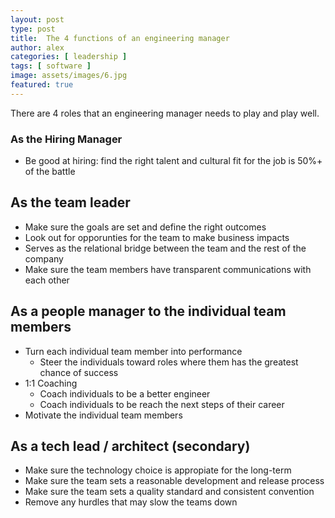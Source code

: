 ```yaml
---
layout: post
type: post
title:  The 4 functions of an engineering manager
author: alex
categories: [ leadership ]
tags: [ software ]
image: assets/images/6.jpg
featured: true
---
```


There are 4 roles that an engineering manager needs to play and play well.

### As the Hiring Manager 
 - Be good at hiring: find the right talent and cultural fit for the job is 50%+ of the battle  
   
## As the team leader
  - Make sure the goals are set and define the right outcomes    
  - Look out for opporunties for the team to make business impacts
  - Serves as the relational bridge between the team and the rest of the company  
  - Make sure the team members have transparent communications with each other

## As a people manager to the individual team members
  - Turn each individual team member into performance
    - Steer the individuals toward roles where them has the greatest chance of success    
  - 1:1 Coaching
    - Coach individuals to be a better engineer
    - Coach individuals to be reach the next steps of their career
  - Motivate the individual team members

## As a tech lead / architect (secondary)
  - Make sure the technology choice is appropiate for the long-term
  - Make sure the team sets a reasonable development and release process
  - Make sure the team sets a quality standard and consistent convention
  - Remove any hurdles that may slow the teams down 
  